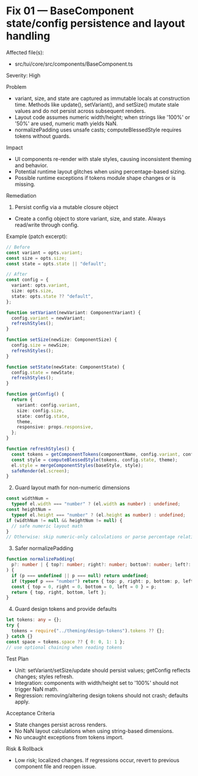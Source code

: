 # Fix 01 — BaseComponent state/config persistence and layout handling

Affected file(s):

- src/tui/core/src/components/BaseComponent.ts

Severity: High

Problem

- variant, size, and state are captured as immutable locals at construction time. Methods like update(), setVariant(), and setSize() mutate stale values and do not persist across subsequent renders.
- Layout code assumes numeric width/height; when strings like '100%' or '50%' are used, numeric math yields NaN.
- normalizePadding uses unsafe casts; computeBlessedStyle requires tokens without guards.

Impact

- UI components re-render with stale styles, causing inconsistent theming and behavior.
- Potential runtime layout glitches when using percentage-based sizing.
- Possible runtime exceptions if tokens module shape changes or is missing.

Remediation

1. Persist config via a mutable closure object

- Create a config object to store variant, size, and state. Always read/write through config.

Example (patch excerpt):

```ts
// Before
const variant = opts.variant;
const size = opts.size;
const state = opts.state || "default";

// After
const config = {
  variant: opts.variant,
  size: opts.size,
  state: opts.state ?? "default",
};

function setVariant(newVariant: ComponentVariant) {
  config.variant = newVariant;
  refreshStyles();
}

function setSize(newSize: ComponentSize) {
  config.size = newSize;
  refreshStyles();
}

function setState(newState: ComponentState) {
  config.state = newState;
  refreshStyles();
}

function getConfig() {
  return {
    variant: config.variant,
    size: config.size,
    state: config.state,
    theme,
    responsive: props.responsive,
  };
}

function refreshStyles() {
  const tokens = getComponentTokens(componentName, config.variant, config.size);
  const style = computeBlessedStyle(tokens, config.state, theme);
  el.style = mergeComponentStyles(baseStyle, style);
  safeRender(el.screen);
}
```

2. Guard layout math for non-numeric dimensions

```ts
const widthNum =
  typeof el.width === "number" ? (el.width as number) : undefined;
const heightNum =
  typeof el.height === "number" ? (el.height as number) : undefined;
if (widthNum != null && heightNum != null) {
  // safe numeric layout math
}
// Otherwise: skip numeric-only calculations or parse percentage relative to parent if needed.
```

3. Safer normalizePadding

```ts
function normalizePadding(
  p?: number | { top?: number; right?: number; bottom?: number; left?: number },
) {
  if (p === undefined || p === null) return undefined;
  if (typeof p === "number") return { top: p, right: p, bottom: p, left: p };
  const { top = 0, right = 0, bottom = 0, left = 0 } = p;
  return { top, right, bottom, left };
}
```

4. Guard design tokens and provide defaults

```ts
let tokens: any = {};
try {
  tokens = require("../theming/design-tokens").tokens ?? {};
} catch {}
const space = tokens.space ?? { 0: 0, 1: 1 };
// use optional chaining when reading tokens
```

Test Plan

- Unit: setVariant/setSize/update should persist values; getConfig reflects changes; styles refresh.
- Integration: components with width/height set to '100%' should not trigger NaN math.
- Regression: removing/altering design tokens should not crash; defaults apply.

Acceptance Criteria

- State changes persist across renders.
- No NaN layout calculations when using string-based dimensions.
- No uncaught exceptions from tokens import.

Risk & Rollback

- Low risk; localized changes. If regressions occur, revert to previous component file and reopen issue.
